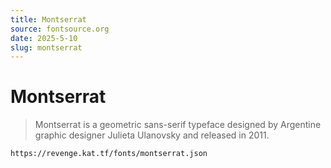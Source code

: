 ```yaml
---
title: Montserrat
source: fontsource.org
date: 2025-5-10
slug: montserrat
---
```


# Montserrat

> Montserrat is a geometric sans-serif typeface designed by Argentine graphic designer Julieta Ulanovsky and released in 2011.

```text title="Paste the font link in your Revenge app"
https://revenge.kat.tf/fonts/montserrat.json
```